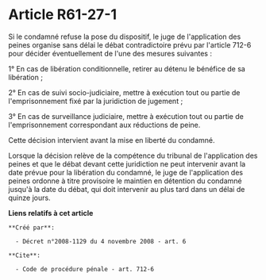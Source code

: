 # Article R61-27-1

Si le condamné refuse la pose du dispositif, le juge de l'application des peines organise sans délai le débat contradictoire
prévu par l'article 712-6 pour décider éventuellement de l'une des mesures suivantes : 

1° En cas de libération conditionnelle, retirer au détenu le bénéfice de sa libération ; 

2° En cas de suivi socio-judiciaire, mettre à exécution tout ou partie de l'emprisonnement fixé par la juridiction de
jugement ; 

3° En cas de surveillance judiciaire, mettre à exécution tout ou partie de l'emprisonnement correspondant aux réductions de
peine. 

Cette décision intervient avant la mise en liberté du condamné. 

Lorsque la décision relève de la compétence du tribunal de l'application des peines et que le débat devant cette juridiction
ne peut intervenir avant la date prévue pour la libération du condamné, le juge de l'application des peines ordonne à titre
provisoire le maintien en détention du condamné jusqu'à la date du débat, qui doit intervenir au plus tard dans un délai de
quinze jours.

**Liens relatifs à cet article**

	**Créé par**:

	  - Décret n°2008-1129 du 4 novembre 2008 - art. 6

	**Cite**:

	  - Code de procédure pénale - art. 712-6
